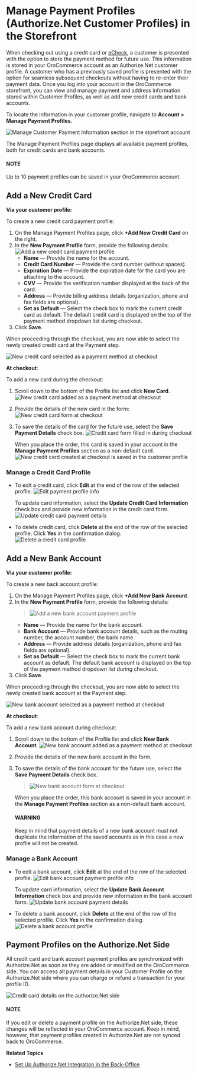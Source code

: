 <a id="frontstore-guide-cim"></a>

# Manage Payment Profiles (Authorize.Net Customer Profiles) in the Storefront

When checking out using a credit card or <a href="https://www.authorize.Net/payments/echeck/" target="_blank">eCheck</a>, a customer is presented with the option to store the payment method for future use. This information is stored in your OroCommerce account as an Authorize.Net customer profile. A customer who has a previously saved profile is presented with the option for seamless subsequent checkouts without having to re-enter their payment data. Once you log into your account in the OroCommerce storefront, you can view and manage payment and address information stored within Customer Profiles, as well as add new credit cards and bank accounts.

To locate the information in your customer profile, navigate to **Account > Manage Payment Profiles**.

![Manage Customer Payment Information section in the storefront account](user/img/storefront/cim/manage_payment_profiles.png)

The Manage Payment Profiles page displays all available payment profiles, both for credit cards and bank accounts.

#### NOTE
Up to 10 payment profiles can be saved in your OroCommerce account.

## Add a New Credit Card

**Via your customer profile:**

To create a new credit card payment profile:

1. On the Manage Payment Profiles page, click **+Add New Credit Card** on the right.
2. In the **New Payment Profile** form, provide the following details:
   ![Add a new credit card payment profile](user/img/storefront/cim/add_new_credit_card.png)
   * **Name** — Provide the name for the account.
   * **Credit Card Number** — Provide the card number (without spaces).
   * **Expiration Date** — Provide the expiration date for the card you are attaching to the account.
   * **CVV** — Provide the verification number displayed at the back of the card.
   * **Address** — Provide billing address details (organization, phone and fax fields are optional).
   * **Set as Default** — Select the check box to mark the current credit card as default. The default credit card is displayed on the top of the payment method dropdown list during checkout.
3. Click **Save**.

When proceeding through the checkout, you are now able to select the newly created credit card at the Payment step.

![New credit card selected as a payment method at checkout](user/img/storefront/cim/new_credit_card_at_checkout.png)

**At checkout**:

To add a new card during the checkout:

1. Scroll down to the bottom of the Profile list and click **New Card**.
   ![New credit card added as a payment method at checkout](user/img/storefront/cim/add_new_card_at_checkout.png)
2. Provide the details of the new card in the form:
   ![New credit card form at checkout](user/img/storefront/cim/new_card_at_checkout_form.png)
3. To save the details of the card for the future use, select the **Save Payment Details** check box.
   ![Credit card form filled in during checkout](user/img/storefront/cim/card_form_fillied_in_checkout.png)

   When you place the order, this card is saved in your account in the **Manage Payment Profiles** section as a non-default card.
   ![New credit card created at checkout is saved in the customer profile](user/img/storefront/cim/new_card_from_checkou_saved_to_account.png)

### Manage a Credit Card Profile

* To edit a credit card, click <i class="fas fa-pencil-alt" aria-hidden="true"></i> **Edit** at the end of the row of the selected profile.
  ![Edit payment profile info](user/img/storefront/cim/update_payment_profile.png)

  To update card information, select the **Update Credit Card Information** check box and provide new information in the credit card form.
  ![Update credit card payment details](user/img/storefront/cim/update_credit_card_info.png)
* To delete credit card, click <i class="fas fa-trash-alt" aria-hidden="true"></i> **Delete** at the end of the row of the selected profile. Click **Yes** in the confirmation dialog.
  ![Delete a credit card profile](user/img/storefront/cim/delete_credit_card.png)

## Add a New Bank Account

**Via your customer profile:**

To create a new back account profile:

1. On the Manage Payment Profiles page, click **+Add New Bank Account**
2. In the **New Payment Profile** form, provide the following details:
   > ![Add a new bank account payment profile](user/img/storefront/cim/bank_account_new.png)
   * **Name** — Provide the name for the bank account.
   * **Bank Account** — Provide bank account details, such as the routing number, the account number, the bank name.
   * **Address** — Provide address details (organization, phone and fax fields are optional).
   * **Set as Default** — Select the check box to mark the current bank account as default. The default bank account is displayed on the top of the payment method dropdown list during checkout.
3. Click **Save**.

When proceeding through the checkout, you are now able to select the newly created bank account at the Payment step.

![New bank account selected as a payment method at checkout](user/img/storefront/cim/new_bank_account_at_checkout.png)

**At checkout**:

To add a new bank account during checkout:

1. Scroll down to the bottom of the Profile list and click **New Bank Account**.
   ![New bank account added as a payment method at checkout](user/img/storefront/cim/add_new_bank_acc_at_checkout.png)
2. Provide the details of the new bank account in the form.
3. To save the details of the bank account for the future use, select the **Save Payment Details** check box.
   > ![New bank account form at checkout](user/img/storefront/cim/new_acc_at_checkout_form.png)

   When you place the order, this bank account is saved in your account in the **Manage Payment Profiles** section as a non-default bank account.

   #### WARNING
   Keep in mind that payment details of a new bank account must not duplicate the information of the saved accounts as in this case a new profile will not be created.

### Manage a Bank Account

* To edit a bank account, click <i class="fas fa-pencil-alt" aria-hidden="true"></i> **Edit** at the end of the row of the selected profile.
  ![Edit bank account payment profile info](user/img/storefront/cim/update_bank_acc_profile.png)

  To update card information, select the **Update Bank Account Information** check box and provide new information in the bank account form.
  ![Update bank account payment details](user/img/storefront/cim/update_bank_acc_info.png)
* To delete a bank account, click <i class="fas fa-trash-alt" aria-hidden="true"></i> **Delete** at the end of the row of the selected profile. Click **Yes** in the confirmation dialog.
  ![Delete a bank account profile](user/img/storefront/cim/delete_bank_acc.png)

## Payment Profiles on the Authorize.Net Side

All credit card and bank account payment profiles are synchronized with Authorize.Net as soon as they are added or modified on the OroCommerce side. You can access all payment details in your Customer Profile on the Authorize.Net side where you can charge or refund a transaction for your profile ID.

![Credit card details on the authorize.Net side](user/img/storefront/cim/credit_card_details_authorize_side.png)

#### NOTE
If you edit or delete a payment profile on the Authorize.Net side, these changes will be reflected in your OroCommerce account. Keep in mind, however, that payment profiles created in Authorize.Net are not synced back to OroCommerce.

**Related Topics**

* [Set Up Authorize.Net Integration in the Back-Office](../../../back-office/system/integrations/payment-integration/authorizenet/authorizenet-integration.md#user-guide-payment-configuration-payment-method-integration-authorizenet-details)

<!-- fa-bars = fa-navicon -->
<!-- Ic Tiles is used as Set As Default in saved views, and as tiles in display layout options -->
<!-- IcPencil refers to Rename in Commerce and Inline Editing in CRM -->
<!-- Check mark in the square. -->
<!-- SortDesc is also used as drop-down arrow -->
